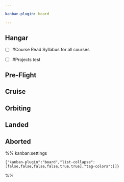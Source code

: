 ```yaml
---

kanban-plugin: board

---
```


## Hangar

- [ ] #Course Read Syllabus for all courses
- [ ] #Projects test


## Pre-Flight



## Cruise



## Orbiting



## Landed



## Aborted





%% kanban:settings
```
{"kanban-plugin":"board","list-collapse":[false,false,false,false,true,true],"tag-colors":[]}
```
%%